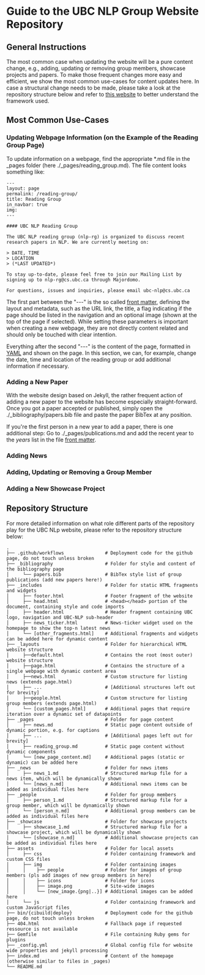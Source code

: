 # Guide to the UBC NLP Group Website Repository
  
## General Instructions
The most common case when updating the website will be a pure content change, e.g., adding, updating or removing group members, showcase projects and papers. To make those frequent changes more easy and efficient, we show the most common use-cases for content updates here. In case a structural change needs to be made, please take a look at the repository structure below and refer to [this website](https://jekyllrb.com/) to better understand the framework used.

## Most Common Use-Cases

### Updating Webpage Information (on the Example of the Reading Group Page)
To update information on a webpage, find the appropriate \*.md file in the \_pages folder (here ./\_pages/reading_group.md).
The file content looks something like:
```
---
layout: page
permalink: /reading-group/
title: Reading Group
in_navbar: true
img:
---

#### UBC NLP Reading Group

The UBC NLP reading group (nlp-rg) is organized to discuss recent research papers in NLP. We are currently meeting on:

> DATE, TIME
> LOCATION
> (*LAST UPDATED*)

To stay up-to-date, please feel free to join our Mailing List by signing up to nlp-rg@cs.ubc.ca through Majordomo. 

For questions, issues and inquiries, please email ubc-nlp@cs.ubc.ca
```
The first part between the "---" is the so called [front matter](https://jekyllrb.com/docs/front-matter/), defining the layout and metadata, such as the URL link, the title, a flag indicating if the page should be listed in the navigation and an optional image (shown at the top of the page if selected). While setting these parameters is important when creating a new webpage, they are not directly content related and should only be touched with clear intention.

Everything after the second "---" is the content of the page, formatted in [YAML](https://learn-the-web.algonquindesign.ca/topics/markdown-yaml-cheat-sheet/) and shown on the page. In this section, we can, for example, change the date, time and location of the reading group or add additional information if necessary.

### Adding a New Paper
With the website design based on Jekyll, the rather frequent action of adding a new paper to the website has become especially straight-forward. Once you got a paper accepted or published, simply open the ./\_bibliography/papers.bib file and paste the paper BibTex at any position. 

If you're the first person in a new year to add a paper, there is one additional step: Go to ./\_pages/publications.md and add the recent year to the _years_ list in the file [front matter](https://jekyllrb.com/docs/front-matter/).

### Adding News
### Adding, Updating or Removing a Group Member
### Adding a New Showcase Project

## Repository Structure
For more detailed information on what role different parts of the repository play for the UBC NLp website, please refer to the repository structure below:

    .
    ├── .github/workflows               # Deployment code for the github page, do not touch unless broken
    ├── _bibliography                   # Folder for style and content of the bibliography page
    │     └── papers.bib                # BibTex style list of group publications (add new papers here!)
    ├── _includes                       # Folder for static HTML fragments and widgets
    │     ├── footer.html               # Footer fragment of the website
    │     ├── head.html                 # <head></head> portion of the document, containing style and code imports
    │     ├── header.html               # Header fragment containing UBC logo, navigation and UBC-NLP sub-header
    │     ├── news_ticker.html          # News-ticker widget used on the homepage to show the top-n latest news
    │     └── [other_fragments.html]    # Additional fragments and widgets can be added here for dynamic content
    ├── _layouts                        # Folder for hierarchical HTML website structure
    │     ├──default.html               # Contains the root (most outer) website structure
    │     ├──page.html                  # Contains the structure of a single webpage with dynamic content area
    │     ├──news.html                  # Custom structure for listing news (extends page.html)
    │     ├── ...                       # [Additional structures left out for brevity]
    │     ├──people.html                # Custom structure for listing group members (extends page.html)
    │     └── [custom_pages.html]       # Additional pages that require iteration over a dynamic set of datapoints
    ├── _pages                          # Folder for page content
    │     ├── news.md                   # Static page content outside of dynamic portion, e.g. for captions
    │     ├── ...                       # [Additional pages left out for brevity]
    │     ├── reading_group.md          # Static page content without dynamic components
    │     └── [new_page_content.md]     # Additional pages (static or dynamic) can be added here
    ├── _news                           # Folder for news items
    │     ├── news_1.md                 # Structured markup file for a news item, which will be dynamically shown 
    │     └── [news_n.md]               # Additional news items can be added as individual files here
    ├── _people                         # Folder for group members
    │     ├── person_1.md               # Structured markup file for a group member, which will be dynamically shown 
    │     └── [person_n.md]             # Additional group members can be added as individual files here
    ├── _showcase                       # Folder for showcase projects
    │     ├── showcase_1.md             # Structured markup file for a showcase project, which will be dynamically shown
    │     └── [showcase_n.md]           # Additional showcase projects can be added as individual files here
    ├── assets                          # Folder for local assets
    │     ├── css                       # Folder containing framework and custom CSS files
    │     ├── img                       # Folder containing images
    │     │    ├── people               # Folder for images of group members (pls add images of new group members in here)
    │     │    ├── icons                # Folder for icons
    │     │    ├── image.png            # Site-wide images
    │     │    └── [new_image.{png|..}] # Additional images can be added here
    │     └── js                        # Folder containing framework and custom JavaScript files
    ├── bin/{cibuild|deploy}            # Deployment code for the github page, do not touch unless broken
    ├── 404.html                        # Fallback page if requested ressource is not available
    ├── Gemfile                         # File containing Ruby gems for plugins
    ├── _config.yml                     # Global config file for website wide properties and jekyll processing
    ├── index.md                        # Content of the homepage (otherwise similar to files in _pages)
    └── README.md



    
